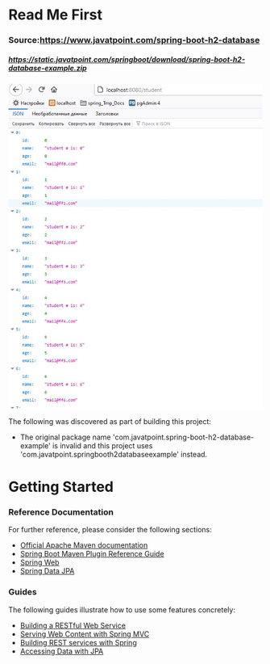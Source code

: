 # Read Me First
### Source:https://www.javatpoint.com/spring-boot-h2-database

##### https://static.javatpoint.com/springboot/download/spring-boot-h2-database-example.zip

##### 

![Screenshot_1](img/Screenshot_1.jpg)

The following was discovered as part of building this project:

* The original package name 'com.javatpoint.spring-boot-h2-database-example' is invalid and this project uses 'com.javatpoint.springbooth2databaseexample' instead.

# Getting Started

### Reference Documentation
For further reference, please consider the following sections:

* [Official Apache Maven documentation](https://maven.apache.org/guides/index.html)
* [Spring Boot Maven Plugin Reference Guide](https://docs.spring.io/spring-boot/docs/2.3.0.M1/maven-plugin/)
* [Spring Web](https://docs.spring.io/spring-boot/docs/2.2.4.RELEASE/reference/htmlsingle/#boot-features-developing-web-applications)
* [Spring Data JPA](https://docs.spring.io/spring-boot/docs/2.2.4.RELEASE/reference/htmlsingle/#boot-features-jpa-and-spring-data)

### Guides
The following guides illustrate how to use some features concretely:

* [Building a RESTful Web Service](https://spring.io/guides/gs/rest-service/)
* [Serving Web Content with Spring MVC](https://spring.io/guides/gs/serving-web-content/)
* [Building REST services with Spring](https://spring.io/guides/tutorials/bookmarks/)
* [Accessing Data with JPA](https://spring.io/guides/gs/accessing-data-jpa/)


